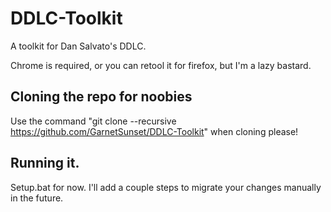 # DDLC-Toolkit
A toolkit for Dan Salvato's DDLC.

Chrome is required, or you can retool it for firefox, but I'm a lazy bastard.

## Cloning the repo for noobies

Use the command "git clone --recursive https://github.com/GarnetSunset/DDLC-Toolkit" when cloning please!

## Running it.

Setup.bat for now. I'll add a couple steps to migrate your changes manually in the future. 